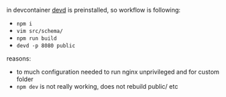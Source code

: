 in devcontainer [devd](https://github.com/cortesi/devd) is preinstalled, so workflow is following:

- `npm i`
- `vim src/schema/`
- `npm run build`
- `devd -p 8080 public`

reasons:

- to much configuration needed to run nginx unprivileged and for custom folder
- `npm dev` is not really working, does not rebuild public/ etc
